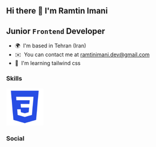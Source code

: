 ## Hi there 👋 I'm Ramtin Imani

## Junior `Frontend` Developer

- 🌍  I'm based in Tehran (Iran)
- ✉️  You can contact me at [ramtinimani.dev@gmail.com](mailto:ramtinimani.dev@gmail.com)
- 🧠  I'm learning tailwind css

### Skills
<img src="/css3.png" style="width: 100px; height: 100px;">

### Social

